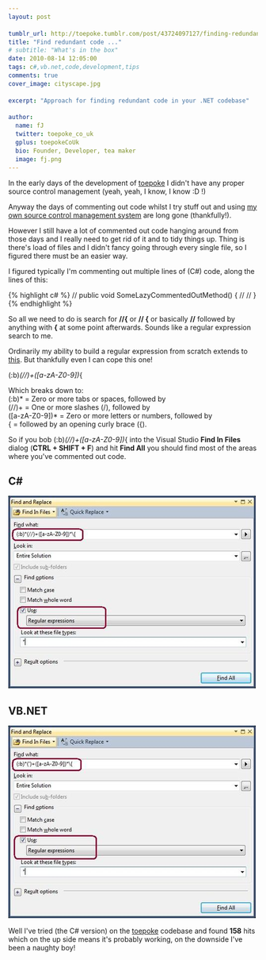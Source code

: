 ```yaml
---
layout: post

tumblr_url: http://toepoke.tumblr.com/post/43724097127/finding-redundant-code-in-visual-studio-solut
title: "Find redundant code ..."
# subtitle: "What's in the box"
date: 2010-08-14 12:05:00
tags: c#,vb.net,code,development,tips
comments: true
cover_image: cityscape.jpg

excerpt: "Approach for finding redundant code in your .NET codebase"

author:
  name: fJ
  twitter: toepoke_co_uk
  gplus: toepokeCoUk 
  bio: Founder, Developer, tea maker
  image: fj.png
---
```


In the early days of the development of [toepoke](https://toepoke.co.uk) I didn't have any proper source control management (yeah, yeah, I know, I know :D !)

Anyway the days of commenting out code whilst I try stuff out and using [my own source control management system](http://www.microsoft.com/resources/documentation/windows/xp/all/proddocs/en-us/xcopy.mspx?mfr=true) are long gone (thankfully!).

However I still have a lot of commented out code hanging around from those days and I really need to get rid of it and to tidy things up. Thing is there's load of files and I didn't fancy going through every single file, so I figured there must be an easier way.

I figured typically I'm commenting out multiple lines of (C#) code, along the lines of this:

{% highlight c# %}
// public void SomeLazyCommentedOutMethod() {
//
// }
{% endhighlight %}

So all we need to do is search for **//{** or **// {** or basically **//** followed by anything with **{** at some point afterwards. Sounds like a regular expression search to me. 

Ordinarily my ability to build a regular expression from scratch extends to [this](http://www.google.co.uk/search?q=%22regular+expression+for+validating+email+addresses%22). But thankfully even I can cope this one!

(:b)*(//)+([a-zA-Z0-9])*\{

Which breaks down to:<br/>
(:b)* = Zero or more tabs or spaces, followed by<br/>
(//)+ = One or more slashes (/), followed by<br/>
([a-zA-Z0-9])* = Zero or more letters or numbers, followed by<br/>
\{ = followed by an opening curly brace ({).<br/>

So if you bob (:b)*(//)+([a-zA-Z0-9])*\{ into the Visual Studio **Find In Files** dialog (**CTRL + SHIFT + F**) and hit **Find All** you should find most of the areas where you've commented out code.

C#
--
<img src="/images/posts/2010-08-14-find-redundant-code-c-sharp.jpg" alt="" />


VB.NET
------
<img src="/images/posts/2010-08-14-find-redundant-code-vb.jpg" alt="" />

Well I've tried (the C# version) on the [toepoke](https://toepoke.co.uk) codebase and found **158** hits which on the up side means it's probably working, on the downside I've been a naughty boy!


